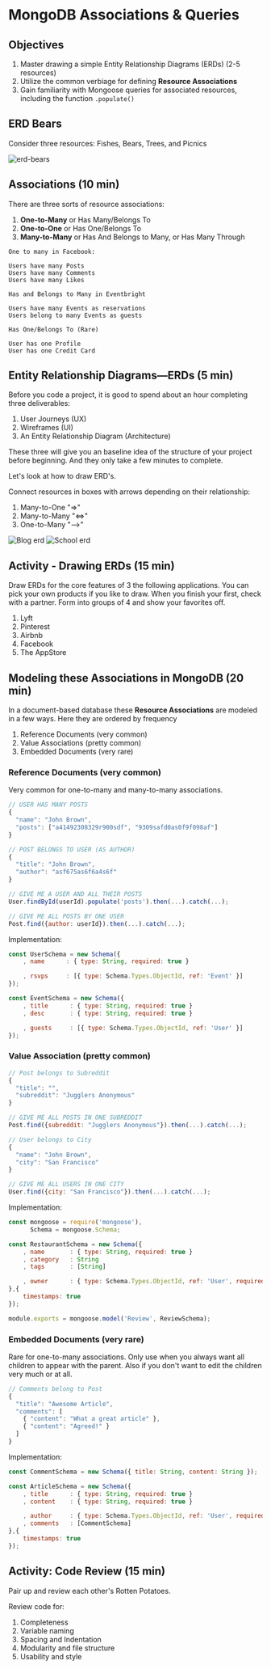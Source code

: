 # MongoDB Associations & Queries

## Objectives

1. Master drawing a simple Entity Relationship Diagrams (ERDs) (2-5 resources)
1. Utilize the common verbiage for defining **Resource Associations**
1. Gain familiarity with Mongoose queries for associated resources, including the function `.populate()`

## ERD Bears

Consider three resources: Fishes, Bears, Trees, and Picnics

![erd-bears](assets/erd-bears.jpg)

## Associations (10 min)

There are three sorts of resource associations:

1. **One-to-Many** or Has Many/Belongs To
1. **One-to-One** or Has One/Belongs To
1. **Many-to-Many** or Has And Belongs to Many, or Has Many Through

```
One to many in Facebook:

Users have many Posts
Users have many Comments
Users have many Likes
```

```
Has and Belongs to Many in Eventbright

Users have many Events as reservations
Users belong to many Events as guests
```

```
Has One/Belongs To (Rare)

User has one Profile
User has one Credit Card
```

## Entity Relationship Diagrams—ERDs (5 min)

Before you code a project, it is good to spend about an hour completing three deliverables:

1. User Journeys (UX)
1. Wireframes (UI)
1. An Entity Relationship Diagram (Architecture)

These three will give you an baseline idea of the structure of your project before beginning. And they only take a few minutes to complete.

Let's look at how to draw ERD's.

Connect resources in boxes with arrows depending on their relationship:

1. Many-to-One "=>"
1. Many-to-Many  "<=>"
1. One-to-Many "-->"

![Blog erd](assets/blog-erd.jpeg)
![School erd](assets/school-erd.jpeg)

## Activity - Drawing ERDs (15 min)

Draw ERDs for the core features of 3 the following applications. You can pick your own products if you like to draw. When you finish your first, check with a partner. Form into groups of 4 and show your favorites off.

1. Lyft
1. Pinterest
1. Airbnb
1. Facebook
1. The AppStore

## Modeling these Associations in MongoDB (20 min)

In a document-based database these **Resource Associations** are modeled in a few ways. Here they are ordered by frequency

1. Reference Documents (very common)
1. Value Associations (pretty common)
1. Embedded Documents (very rare)

### Reference Documents (very common)

Very common for one-to-many and many-to-many associations.

```js
// USER HAS MANY POSTS
{
  "name": "John Brown",
  "posts": ["a41492308329r900sdf", "9309safd0as0f9f098af"]
}

// POST BELONGS TO USER (AS AUTHOR)
{
  "title": "John Brown",
  "author": "asf675as6f6a4s6f"
}

// GIVE ME A USER AND ALL THEIR POSTS
User.findById(userId).populate('posts').then(...).catch(...);

// GIVE ME ALL POSTS BY ONE USER
Post.find({author: userId}).then(...).catch(...);
```

Implementation:

```js
const UserSchema = new Schema({
    , name      : { type: String, required: true }

    , rsvps     : [{ type: Schema.Types.ObjectId, ref: 'Event' }]
});

const EventSchema = new Schema({
    , title      : { type: String, required: true }
    , desc       : { type: String, required: true }

    , guests     : [{ type: Schema.Types.ObjectId, ref: 'User' }]
});
```

### Value Association (pretty common)

```js
// Post belongs to Subreddit
{
  "title": "",
  "subreddit": "Jugglers Anonymous"
}

// GIVE ME ALL POSTS IN ONE SUBREDDIT
Post.find({subreddit: "Jugglers Anonymous"}).then(...).catch(...);

// User belongs to City
{
  "name": "John Brown",
  "city": "San Francisco"
}

// GIVE ME ALL USERS IN ONE CITY
User.find({city: "San Francisco"}).then(...).catch(...);
```

Implementation:

```js
const mongoose = require('mongoose'),
      Schema = mongoose.Schema;

const RestaurantSchema = new Schema({
    , name       : { type: String, required: true }
    , category   : String
    , tags       : [String]

    , owner      : { type: Schema.Types.ObjectId, ref: 'User', required: true }
},{
    timestamps: true
});

module.exports = mongoose.model('Review', ReviewSchema);
```

### Embedded Documents (very rare)

Rare for one-to-many associations. Only use when you always want all children to appear with the parent. Also if you don't want to edit the children very much or at all.

```js
// Comments belong to Post
{
  "title": "Awesome Article",
  "comments": [
    { "content": "What a great article" },
    { "content": "Agreed!" }
  ]
}
```

Implementation:

```js
const CommentSchema = new Schema({ title: String, content: String });

const ArticleSchema = new Schema({
    , title      : { type: String, required: true }
    , content    : { type: String, required: true }

    , author     : { type: Schema.Types.ObjectId, ref: 'User', required: true }
    , comments   : [CommentSchema]
},{
    timestamps: true
});
```

## Activity: Code Review (15 min)

Pair up and review each other's Rotten Potatoes.

Review code for:

1. Completeness
1. Variable naming
1. Spacing and Indentation
1. Modularity and file structure
1. Usability and style
